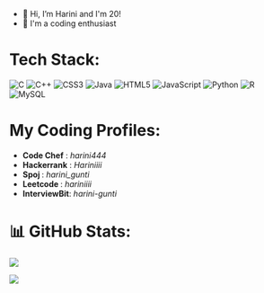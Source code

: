 - 👋 Hi, I’m Harini and I'm 20!
- 🌱 I'm a coding enthusiast 

<!---
Harini-codes/Harini-codes is a ✨ special ✨ repository because its `README.md` (this file) appears on your GitHub profile.
You can click the Preview link to take a look at your changes.
--->
# Tech Stack:
![C](https://img.shields.io/badge/c-%2300599C.svg?style=for-the-badge&logo=c&logoColor=white) ![C++](https://img.shields.io/badge/c++-%2300599C.svg?style=for-the-badge&logo=c%2B%2B&logoColor=white) ![CSS3](https://img.shields.io/badge/css3-%231572B6.svg?style=for-the-badge&logo=css3&logoColor=white) ![Java](https://img.shields.io/badge/java-%23ED8B00.svg?style=for-the-badge&logo=java&logoColor=white) ![HTML5](https://img.shields.io/badge/html5-%23E34F26.svg?style=for-the-badge&logo=html5&logoColor=white) ![JavaScript](https://img.shields.io/badge/javascript-%23323330.svg?style=for-the-badge&logo=javascript&logoColor=%23F7DF1E) ![Python](https://img.shields.io/badge/python-3670A0?style=for-the-badge&logo=python&logoColor=ffdd54) ![R](https://img.shields.io/badge/r-%23276DC3.svg?style=for-the-badge&logo=r&logoColor=white) ![MySQL](https://img.shields.io/badge/mysql-%2300f.svg?style=for-the-badge&logo=mysql&logoColor=white)
# My Coding Profiles:
- <b>Code Chef</b>   : <i>harini444</i>
- <b>Hackerrank</b>  : <i>Hariniiii</i>
- <b>Spoj      </b>  : <i>harini_gunti</i>
- <b>Leetcode  </b>  : <i>hariniiii</i>
- <b>InterviewBit</b>: <i>harini-gunti</i>
# 📊 GitHub Stats:
![](https://github-readme-streak-stats.herokuapp.com/?user=Harini-codes&theme=calm&hide_border=true)<br/>


[![](https://visitcount.itsvg.in/api?id=Harini-codes&icon=9&color=3)](https://visitcount.itsvg.in)

